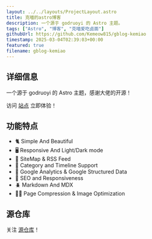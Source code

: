 ```yaml
---
layout: ../../layouts/ProjectLayout.astro
title: 克喵的astro博客
description: 一个源于 godruoyi 的 Astro 主题。
tags: ["Astro", "博客", "克喵爱吃卤面"]
githubUrl: https://github.com/Kemeow815/gblog-kemiao
timestamp: 2025-03-04T02:39:03+00:00
featured: true
filename: gblog-kemiao
---
```


## 详细信息

一个源于 godruoyi 的 Astro 主题，感谢大佬的开源！

访问 [站点](https://www.kemiaosw.top) 立即体验！

## 功能特点

- 🐈 Simple And Beautiful
- 🖥️️ Responsive And Light/Dark mode
- 🐛 SiteMap & RSS Feed
- 🐝 Category and Timeline Support
- 🍋 Google Analytics & Google Structured Data
- 🐜 SEO and Responsiveness
- 🪲 Markdown And MDX
- 🏂🏾 Page Compression & Image Optimization

## 源仓库

关注 [源仓库](https://github.com/mearashadowfax/ScrewFast)！